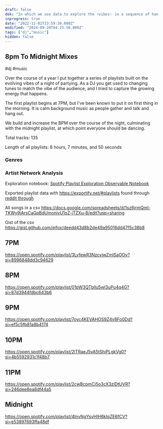 ```yaml
---
draft: false
dek: "In which we use data to explore the ⚡️vibes✨ in a sequence of hand-selected playlists created by the author"
inprogress: true
date: "2022-11-02T23:59:30.000Z"
modified: "2024-09-20T04:25:56.000Z"
tags: ["dj","music"]
hidden: false
---
```

## 8pm To Midnight Mixes

#dj #music

Over the course of a year I put together a series of playlists built on the evolving vibes of a night of partying. As a DJ you get used to changing tunes to match the vibe of the audience, and I tried to capture the growing energy that happens.

The first playlist begins at 7PM, but I've been known to put it on first thing in the morning. It is calm background music as people gather and talk and hang out.

We build and increase the BPM over the course of the night, culminating with the midnight playlist, at which point everyone should be dancing.

Total tracks: 135

Length of all playlists: 8 hours, 7 minutes, and 50 seconds

### Genres

### Artist Network Analysis

Exploration notebook: [Spotify Playlist Exploration Observable Notebook](https://observablehq.com/@ejfox/spotify-playlist-exploration#pmMidnightMusicAllTracks)

Exported playlist data with <https://exportify.net/#playlists> found through [reddit through](https://www.reddit.com/r/truespotify/comments/sgqt3n/exportify_export_your_spotify_playlists_to_csv/)

All songs in a csv <https://docs.google.com/spreadsheets/d/1sz6jrmQml-TKWy9jArsCaGpBdUmonivU1oZ-jTZXu-8/edit?usp=sharing>

Gist of the csv <https://gist.github.com/ejfox/deedd43d8b2de49a95016dd47f5c38b8>

## 7PM

<https://open.spotify.com/playlist/3LyfewR3NzcviwZmlSaOOy?si=8996848dd3c94629>

## 8PM

<https://open.spotify.com/playlist/01pW3QTbllu5wl3uPu4q4G?si=87d3944fdbc643b6>

## 9PM

<https://open.spotify.com/playlist/7oyc4KEVAHOS9Z4v8Fo0Dd?si=ef5c5fb81a8b4174>

## 10PM

<https://open.spotify.com/playlist/2lTRaeJ5vA5tShiPLgkVg0?si=4b5592931c1f48b7>

## 11PM

<https://open.spotify.com/playlist/2cwBcpmCi5o3cX3zlDtUVR?si=246dee8ea8df44a5>

## Midnight

<https://open.spotify.com/playlist/4InvNgYsvHIH6kIqZE6fCV?si=e53897693ffa48df>
